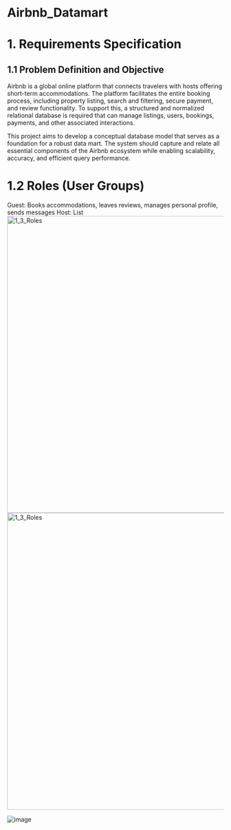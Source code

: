 # Airbnb_Datamart


# 1. Requirements Specification

## 1.1 Problem Definition and Objective

Airbnb is a global online platform that connects travelers with hosts offering short-term accommodations.
The platform facilitates the entire booking process, including property listing, search and filtering, 
secure payment, and review functionality. To support this, a structured and normalized relational database is required 
that can manage listings, users, bookings, payments, and other associated interactions.

This project aims to develop a conceptual database model that serves as a foundation for a robust data mart. 
The system should capture and relate all essential components of the Airbnb ecosystem while enabling scalability,
accuracy, and efficient query performance.


# 1.2 Roles (User Groups)

Guest: Books accommodations, leaves reviews, manages personal profile, sends messages
Host: List<img width="689" alt="1_3_Roles" src="https://github.com/user-attachments/assets/791e61be-e67e-48dc-8f0e-e43765ac91f5" />
<img width="689" alt="1_3_Roles" src="https://github.com/user-attachments/assets/791e61be-e67e-48dc-8f0e-e43765ac91f5" />

![image](https://github.com/user-attachments/assets/f185435f-d1fa-418a-9f0e-2dfbaef5bf42)

